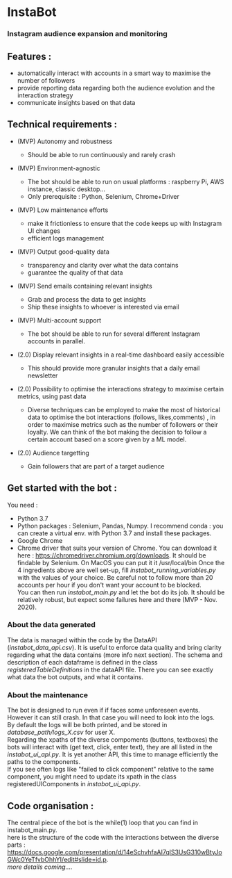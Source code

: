 # InstaBot  

### Instagram audience expansion and monitoring

## Features :  
* automatically interact with accounts in a smart way to maximise the number of followers 
* provide reporting data regarding both the audience evolution and the interaction strategy 
* communicate insights based on that data

## Technical requirements :  
* (MVP) Autonomy and robustness 
  * Should be able to run continuously and rarely crash 
* (MVP) Environment-agnostic  
  * The bot should be able to run on usual platforms : raspberry Pi, AWS instance, classic desktop...
  * Only prerequisite : Python, Selenium, Chrome+Driver
* (MVP) Low maintenance efforts  
  * make it frictionless to ensure that the code keeps up with Instagram UI changes 
  * efficient logs management
* (MVP) Output good-quality data  
  * transparency and clarity over what the data contains  
  * guarantee the quality of that data 
* (MVP) Send emails containing relevant insights
  * Grab and process the data to get insights
  * Ship these insights to whoever is interested via email
* (MVP) Multi-account support
  * The bot should be able to run for several different Instagram accounts in parallel.
   
* (2.0) Display relevant insights in a real-time dashboard easily accessible
  * This should provide more granular insights that a daily email newsletter
* (2.0) Possibility to optimise the interactions strategy to maximise certain metrics, using past data 
  * Diverse techniques can be employed to make the most of historical data to optimise the bot interactions (follows, likes,comments) , in order to maximise metrics such as the number of followers or their loyalty. We can think of the bot making the decision to follow a certain account based on a score given by a ML model.
* (2.0) Audience targetting
  * Gain followers that are part of a target audience

## Get started with the bot :  
You need :  
* Python 3.7
* Python packages : Selenium, Pandas, Numpy. I recommend conda : you can create a virtual env. with Python 3.7 and install these packages.
* Google Chrome
* Chrome driver that suits your version of Chrome. You can download it here : https://chromedriver.chromium.org/downloads. It should be findable by Selenium. On MacOS you can put it it /usr/local/bin
Once the 4 ingredients above are well set-up, fill *instabot_running_variables.py* with the values of your choice. Be careful not to follow more than 20 accounts per hour if you don't want your account to be blocked.  
You can then run *instabot_main.py* and let the bot do its job. It should be relatively robust, but expect some failures here and there (MVP - Nov. 2020).   
### About the data generated  
The data is managed within the code by the DataAPI (*instabot_data_api.csv*). It is useful to enforce data quality and bring clarity regarding what the data contains (more info next section).
The schema and description of each dataframe is defined in the class *registeredTableDefinitions* in the dataAPI file. There you can see exactly what data the bot outputs, and what it contains.
### About the maintenance  
The bot is designed to run even if if faces some unforeseen events. However it can still crash. In that case you will need to look into the logs.  
By default the logs will be both printed, and be stored in *database_path/logs_X.csv* for user X.  
Regarding the xpaths of the diverse compoments (buttons, textboxes) the bots will interact with (get text, click, enter text), they are all listed in the *instabot_ui_api.py*. It is yet another API, this time to manage efficiently  the paths to the components.  
If you see often logs like "failed to click component" relative to the same component, you might need to update its xpath in the class registeredUIComponents in *instabot_ui_api.py*.

   
## Code organisation :  
The central piece of the bot is the while(1) loop that you can find in instabot_main.py.  
here is the structure of the code with the interactions between the diverse parts : https://docs.google.com/presentation/d/14eSchvhfaAI7qlS3UsG310wBtyJoGWc0YeTfvbOhhYI/edit#slide=id.p.  
*more details coming....*


